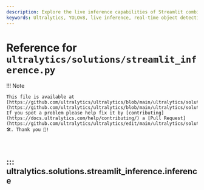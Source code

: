 ```yaml
---
description: Explore the live inference capabilities of Streamlit combined with Ultralytics YOLOv8. Learn to implement real-time object detection in your web applications with our comprehensive guide.
keywords: Ultralytics, YOLOv8, live inference, real-time object detection, Streamlit, computer vision, webcam inference, object detection, Python, ML, cv2
---
```


# Reference for `ultralytics/solutions/streamlit_inference.py`

!!! Note

    This file is available at [https://github.com/ultralytics/ultralytics/blob/main/ultralytics/solutions/streamlit_inference.py](https://github.com/ultralytics/ultralytics/blob/main/ultralytics/solutions/streamlit_inference.py). If you spot a problem please help fix it by [contributing](https://docs.ultralytics.com/help/contributing/) a [Pull Request](https://github.com/ultralytics/ultralytics/edit/main/ultralytics/solutions/streamlit_inference.py) 🛠️. Thank you 🙏!

<br>

## ::: ultralytics.solutions.streamlit_inference.inference

<br><br>
